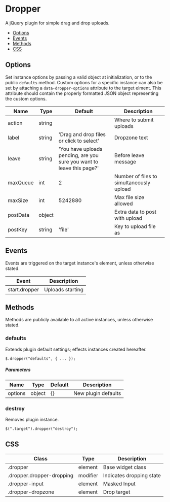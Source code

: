 # Dropper

A jQuery plugin for simple drag and drop uploads.

* [Options](#options)
* [Events](#events)
* [Methods](#methods)
* [CSS](#css)

## Options

Set instance options by passing a valid object at initialization, or to the public `defaults` method. Custom options for a specific instance can also be set by attaching a `data-dropper-options` attribute to the target elment. This attribute should contain the properly formatted JSON object representing the custom options.

| Name | Type | Default | Description |
| --- | --- | --- | --- |
| action | string |  | Where to submit uploads |
| label | string | 'Drag and drop files or click to select' | Dropzone text |
| leave | string | 'You have uploads pending, are you sure you want to leave this page?' | Before leave message |
| maxQueue | int | 2 | Number of files to simultaneously upload |
| maxSize | int | 5242880 | Max file size allowed |
| postData | object |  | Extra data to post with upload |
| postKey | string | 'file' | Key to upload file as |

## Events

Events are triggered on the target instance's element, unless otherwise stated.

| Event | Description |
| --- | --- |
| start.dropper | Uploads starting |

## Methods

Methods are publicly available to all active instances, unless otherwise stated.

### defaults

Extends plugin default settings; effects instances created hereafter.

```
$.dropper("defaults", { ... });
```

##### Parameters

| Name | Type | Default | Description |
| --- | --- | --- | --- |
| options | object | {} | New plugin defaults |

### destroy

Removes plugin instance.

```
$(".target").dropper("destroy");
```

## CSS

| Class | Type | Description |
| --- | --- | --- |
| .dropper | element | Base widget class |
| .dropper.dropper-dropping | modifier | Indicates dropping state |
| .dropper-input | element | Masked Input |
| .dropper-dropzone | element | Drop target |

